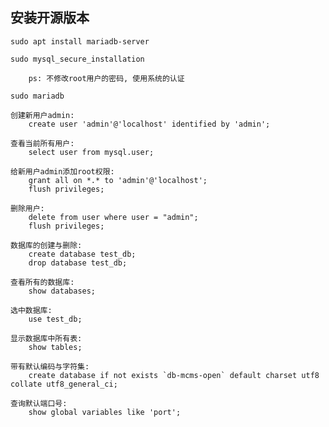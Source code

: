 ## 安装开源版本

    sudo apt install mariadb-server

    sudo mysql_secure_installation

        ps: 不修改root用户的密码, 使用系统的认证

    sudo mariadb

    创建新用户admin:
        create user 'admin'@'localhost' identified by 'admin';

    查看当前所有用户:
        select user from mysql.user;
    
    给新用户admin添加root权限:
        grant all on *.* to 'admin'@'localhost';
        flush privileges;

    删除用户:
        delete from user where user = "admin";
        flush privileges;

    数据库的创建与删除:
        create database test_db;
        drop database test_db;

    查看所有的数据库:
        show databases;
    
    选中数据库:
        use test_db;
    
    显示数据库中所有表:    
        show tables;

    带有默认编码与字符集:
        create database if not exists `db-mcms-open` default charset utf8 collate utf8_general_ci;

    查询默认端口号:
        show global variables like 'port';

